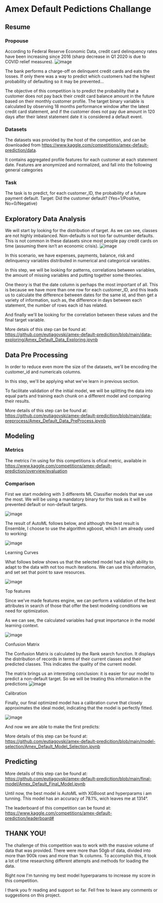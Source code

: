 # Amex Default Pedictions Challange

## Resume
### Propouse
According to Federal Reserve Economic Data, credit card delinquency rates have been increasing since 2016 (sharp decrease in Q1 2020 is due to COVID relief measures).
![image](https://user-images.githubusercontent.com/74082359/175775880-9e445da1-2670-4e66-9f2e-250c0dd80bb4.png)

The bank performs a charge-off on delinquent credit cards and eats the losses. If only there was a way to predict which customers had the highest probability of defaulting so it may be prevented…

The objective of this competition is to predict the probability that a customer does not pay back their credit card balance amount in the future based on their monthly customer profile. The target binary variable is calculated by observing 18 months performance window after the latest credit card statement, and if the customer does not pay due amount in 120 days after their latest statement date it is considered a default event. 

### Datasets
The datasets was provided by the host of the competition, and can be downloaded from https://www.kaggle.com/competitions/amex-default-prediction/data.

It contains aggregated profile features for each customer at each statement date. Features are anonymized and normalized, and fall into the following general categories

### Task
The task is to predict, for each customer_ID, the probability of a future payment default.
Target: Did the customer default? (Yes=1/Positive, No=0/Negative)


## Exploratory Data Analysis

We will start by looking for the distribution of target. As we can see,  classes are not highly imbalanced. Non-defaults is not too far outnumber defaults. This is not common in these datasets since most people pay credit cards on time (assuming there isn’t an economic crisis).
![image](https://user-images.githubusercontent.com/74082359/175775987-a2dd7449-0592-417e-8dac-4320bb2de0c6.png)

In this scenario, we have expenses, payments, balance, risk and delinquency variables distributed in numerical and categorical variables.

In this step, we will be looking for patterns, correlations between variables, the amount of missing variables and putting together some theories.

One theory is that the date column is perhaps the most important of all. This is because we have more than one row for each customer_ID, and this leads us to calculate the difference between dates for the same id, and then get a variety of information, such as, the difference in days between each statement, the number of rows each id has related.

And finally we'll be looking for the correlation between these values and the final target variable.

More detais of this step can be found at: https://github.com/eutiagovski/amex-default-predicition/blob/main/data-exploring/Amex_Default_Data_Exploring.ipynb

## Data Pre Processing

In order to reduce even more the size of the datasets, we'll be encoding the customer_id and numericals columns.

In this step, we'll be applying what we've learn in previous section.

To facilitate validation of the initial model, we will be splitting the data into equal parts and training each chunk on a different model and comparing their results.

More details of this step can be found at: https://github.com/eutiagovski/amex-default-predicition/blob/main/data-preprocess/Amex_Default_Data_PreProcess.ipynb

## Modeling

### Metrics
The metrics i'm using for this competitions is ofical metric, available in https://www.kaggle.com/competitions/amex-default-prediction/overview/evaluation

### Comparison
First we start modeling with 3 differents ML Classifier models that we use the most.
We will be using a mandatory binary for this task as it will be prevented default or non-default targets.

![image](https://user-images.githubusercontent.com/74082359/175933565-2499cb66-4d4a-4bdd-964d-fe0756bd8423.png)

The result of AutoML follows below, and although the best result is Ensemble, I choose to use the algorithm xgboost, which I am already used to working:

![image](https://user-images.githubusercontent.com/74082359/175653368-076aed0d-2d2b-4f70-a395-7878226e11ea.png)


Learning Curves

What follows below shows us that the selected model had a high ability to adapt to the data with not too much iterations. We can use this information, and set set that point to save resources. 

![image](https://user-images.githubusercontent.com/74082359/175931729-4b30e851-2333-499c-8da2-eec32b8cf732.png)

Top features

Since we've made features engine, we can perform a validation of the best attributes in search of those that offer the best modeling conditions we need for optimization.

As we can see, the calculated variables had great importance in the model learning context.

![image](https://user-images.githubusercontent.com/74082359/175931253-53ed94c8-a8c7-4e53-805d-b911b91dcf02.png)


Confusion Matrix

The Confusion Matrix is calculated by the Rank search function. It displays the distribution of records in terms of their current classes and their predicted classes. This indicates the quality of the current model. 

The matrix brings us an interesting conclusion: it is easier for our model to predict a non-default target. So we will be treating this information in the predictions
![image](https://user-images.githubusercontent.com/74082359/175942441-f82c3f28-9598-4cf3-831a-943a2e00df0b.png)

Calibration

Finally, our final optimized model has a calibration curve that closely approximates the ideal model, indicating that the model is perfectly fitted.

![image](https://user-images.githubusercontent.com/74082359/175931510-f6c5c7de-bc38-49ef-83f6-8cfa1a09a329.png)


And now we are able to make the first predicts:

More details of this step can be found at: https://github.com/eutiagovski/amex-default-predicition/blob/main/model-selection/Amex_Default_Model_Selection.ipynb


## Predicting
More details of this step can be found at: https://github.com/eutiagovski/amex-default-predicition/blob/main/final-model/Amex_Default_Final_Model.ipynb

Until now, the best model is AutoML with XGBoost and hyperparams i am tunning. This model has an accuracy of 78.1%, wich leaves me at 1314°.

The leaderboard of this competition can be found at: https://www.kaggle.com/competitions/amex-default-prediction/leaderboard#


## THANK YOU!
The challenge of this competition was to work with the massive volume of data that was provided. There were more than 50gb of data, divided into more than 900k rows and more than 1k columns. To accomplish this, it took a lot of time researching different attempts and methods for loading the data.

Right now I'm tunning my best model hyperparams to increase my score in this competition.

I thank you fr reading and support so far. Fell free to leave any comments or suggestions on this project.

